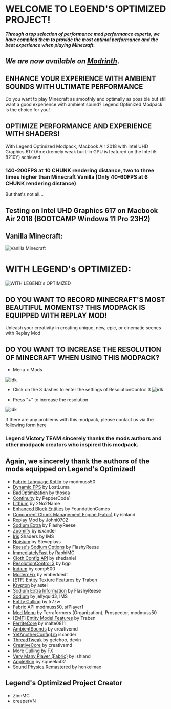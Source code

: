 # WELCOME TO LEGEND'S OPTIMIZED PROJECT!

**_Through a top selection of performance mod performance experts, we have compiled them to provide the most optimal performance and the best experience when playing Minecraft._**
## _We are now available on [Modrinth](https://modrinth.com/modpack/legend-optimized)_.

## ENHANCE YOUR EXPERIENCE WITH AMBIENT SOUNDS WITH ULTIMATE PERFORMANCE

Do you want to play Minecraft as smoothly and optimally as possible but still want a good experience with ambient sound? Legend Optimized Modpack is the choice for you!

## OPTIMIZE PERFORMANCE AND EXPERIENCE WITH SHADERS!

With Legend Optimized Modpack, Macbook Air 2018 with Intel UHD Graphics 617 (An extremely weak built-in GPU is featured on the Intel i5 8210Y) achieved
### 140-200FPS at 10 CHUNK rendering distance, two to three times higher than Minecraft Vanilla (Only 40-60FPS at 6 CHUNK rendering distance)
But that's not all...
## Testing on Intel UHD Graphics 617 on Macbook Air 2018 (BOOTCAMP Windows 11 Pro 23H2)

## Vanilla Minecraft:
![Vanilla Minecraft](https://cdn.modrinth.com/data/cached_images/68b608fc6a22b7b980868394c3d8896149908a8c.jpeg)


# WITH LEGEND's OPTIMIZED:
![WITH LEGEND's OPTIMIZED](https://cdn.modrinth.com/data/cached_images/bc30d9b360174400b2bc4f695c2b168ccdb14fda.jpeg)

## DO YOU WANT TO RECORD MINECRAFT'S MOST BEAUTIFUL MOMENTS? THIS MODPACK IS EQUIPPED WITH REPLAY MOD!

Unleash your creativity in creating unique, new, epic, or cinematic scenes with Replay Mod

## DO YOU WANT TO INCREASE THE RESOLUTION OF MINECRAFT WHEN USING THIS MODPACK?
+ Menu > Mods

![idk](https://cdn.modrinth.com/data/cached_images/f4c2ee2c2ecfb8b3f84ee71d8e5e8159465a61fc.png)

+ Click on the 3 dashes to enter the settings of ResolutionControl 3
![idk](https://cdn.modrinth.com/data/cached_images/f00a3f3f87b3ca940f546b23a3d6f51405c97615.png)

+ Press "+" to increase the resolution

![idk](https://cdn.modrinth.com/data/cached_images/f5c66b27a25159928dae1b724f938bf43f60a425.png)


If there are any problems with this modpack, please contact us via the following form [here](https://forms.gle/k8g3EYZHBqbBBiv6A)

### Legend Victory TEAM sincerely thanks the mods authors and other modpack creators who inspired this modpack.

## Again, we sincerely thank the authors of the mods equipped on Legend's Optimized!
- [Fabric Language Kotlin](https://modrinth.com/mod/fabric-language-kotlin) by modmuss50
- [Dynamic FPS](https://modrinth.com/mod/dynamic-fps) by LostLuma
- [BadOptimization](https://modrinth.com/mod/badoptimizations) by thosea
- [Continuity](https://modrinth.com/mod/continuity) by PepperCode1
- [Lithium](https://modrinth.com/mod/lithium) by 2No2Name
- [Enhanced Block Entities](https://modrinth.com/mod/ebe) by FoundationGames
- [Concurrent Chunk Management Engine (Fabic)](https://modrinth.com/mod/c2me-fabric) by ishland
- [Replay Mod](https://modrinth.com/mod/replaymod) by Johni0702
- [Sodium Extra](https://modrinth.com/mod/sodium-extra) by FlashyReese
- [Zoomify](https://modrinth.com/mod/zoomify) by isxander
- [Iris](https://modrinth.com/mod/iris) Shaders by IMS
- [Noisium](https://modrinth.com/mod/noisium) by Steveplays
- [Reese's Sodium Options](https://modrinth.com/mod/reeses-sodium-options) by FlashyReese
- [ImmediatelyFast](https://modrinth.com/mod/immediatelyfast) by RaphiMC
- [Cloth Config API](https://modrinth.com/mod/cloth-config) by shedaniel
- [ResolutionControl 3](https://modrinth.com/mod/resolutioncontrol3) by bgp
- [Indium](https://modrinth.com/mod/indium) by comp500
- [ModernFix](https://modrinth.com/mod/modernfix) by embeddedt
- [[ETF] Entity Texture Features](https://modrinth.com/mod/entitytexturefeatures) by Traben
- [Krypton](https://modrinth.com/mod/krypton) by astei
- [Sodium Extra Information](https://modrinth.com/mod/sodium-extra-information) by FlashyReese
- [Sodium](https://modrinth.com/mod/sodium) by jellyquid3, IMS
- [Entity Culling](https://modrinth.com/mod/entityculling) by tr7zw
- [Fabric API](https://modrinth.com/mod/fabric-api) modmuss50, sfPlayer1
- [Mod Menu](https://modrinth.com/mod/modmenu) by Terraformers (Organization), Prospector, modmuss50
- [[EMF] Entity Model Features](https://modrinth.com/mod/entity-model-features) by Traben
- [FerriteCore](https://modrinth.com/mod/ferrite-core) by malte0811
- [AmbientSounds](https://modrinth.com/mod/ambientsounds) by creativemd
- [YetAnotherConfigLib](https://modrinth.com/mod/yacl) isxander
- [ThreadTweak](https://modrinth.com/mod/threadtweak/) by getchoo, devin
- [CreativeCore](https://modrinth.com/mod/creativecore) by creativemd
- [More Culling](https://modrinth.com/mod/moreculling) by FX
- [Very Many Player (Fabric)](https://modrinth.com/mod/vmp-fabric) by ishland
- [AppleSkin](https://modrinth.com/mod/appleskin) by squeek502
- [Sound Physics Remastered](https://modrinth.com/mod/sound-physics-remastered) by henkelmax
## Legend's Optimized Project Creator
- ZinnMC
- creeperVN
